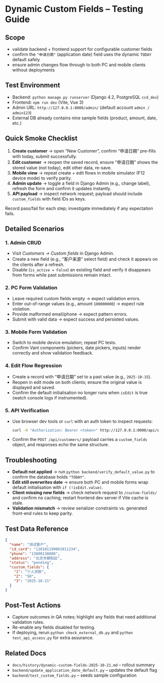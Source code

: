 # Dynamic Custom Fields – Testing Guide

## Scope
- validate backend + frontend support for configurable customer fields
- confirm the `"申请日期"` (application date) field uses the dynamic `TODAY` default safely
- ensure admin changes flow through to both PC and mobile clients without deployments

## Test Environment
- Backend: `python manage.py runserver` (Django 4.2, PostgreSQL `ccd_dev`)
- Frontend: `npm run dev` (Vite, Vue 3)
- Admin URL: `http://127.0.0.1:8000/admin/` (default account `admin / admin123`)
- External DB already contains nine sample fields (product, amount, date, etc.)

## Quick Smoke Checklist
1. **Create customer** → open “New Customer”, confirm “申请日期” pre-fills with today, submit successfully.
2. **Edit customer** → reopen the saved record, ensure “申请日期” shows the stored value (not today), edit other data, re-save.
3. **Mobile view** → repeat create + edit flows in mobile simulator (F12 device mode) to verify parity.
4. **Admin update** → toggle a field in Django Admin (e.g., change label), refresh the form and confirm it updates instantly.
5. **API payload** → inspect network request; payload should include `custom_fields` with field IDs as keys.

Record pass/fail for each step; investigate immediately if any expectation fails.

## Detailed Scenarios

### 1. Admin CRUD
- Visit *Customers → Custom fields* in Django Admin.
- Create a new field (e.g., “客户来源” select field) and check it appears on the clients after a refresh.
- Disable (`is_active = False`) an existing field and verify it disappears from forms while past submissions remain intact.

### 2. PC Form Validation
- Leave required custom fields empty → expect validation errors.
- Enter out-of-range values (e.g., amount `100000000`) → expect rule violation.
- Provide malformed email/phone → expect pattern errors.
- Submit with valid data → expect success and persisted values.

### 3. Mobile Form Validation
- Switch to mobile device emulation; repeat PC tests.
- Confirm Vant components (pickers, date pickers, inputs) render correctly and show validation feedback.

### 4. Edit Flow Regression
- Create a record with “申请日期” set to a past value (e.g., `2025-10-15`).
- Reopen in edit mode on both clients; ensure the original value is displayed and saved.
- Confirm the default initialisation no longer runs when `isEdit` is true (watch console logs if instrumented).

### 5. API Verification
- Use browser dev tools or `curl` with an auth token to inspect requests:
  ```bash
  curl -H "Authorization: Bearer <token>" http://127.0.0.1:8000/api/customers/custom-fields/
  ```
- Confirm the `POST /api/customers/` payload carries a `custom_fields` object, and responses echo the same structure.

## Troubleshooting
- **Default not applied** → run `python backend/verify_default_value.py` to confirm the database holds `"TODAY"`.
- **Edit still overwrites date** → ensure both PC and mobile forms wrap default initialisation with `if (!isEdit.value)`.
- **Client missing new fields** → check network request to `/custom-fields/` and confirm no caching; restart frontend dev server if Vite cache is stale.
- **Validation mismatch** → review serializer constraints vs. generated front-end rules to keep parity.

## Test Data Reference
```json
{
  "name": "测试客户",
  "id_card": "110101199001011234",
  "phone": "13800138000",
  "address": "北京市朝阳区",
  "status": "pending",
  "custom_fields": {
    "1": "个人贷款",
    "2": "50",
    "3": "2025-10-21"
  }
}
```

## Post-Test Actions
- Capture outcomes in QA notes; highlight any fields that need additional validation rules.
- Re-enable any fields disabled for testing.
- If deploying, rerun `python check_external_db.py` and `python test_api_access.py` for extra assurance.

## Related Docs
- `docs/history/dynamic-custom-fields-2025-10-21.md` – rollout summary
- `backend/update_application_date_default.py` – updates the default flag
- `backend/test_custom_fields.py` – seeds sample configuration

